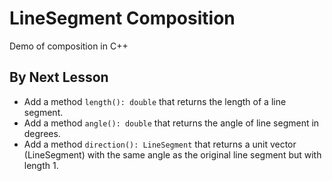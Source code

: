 # LineSegment Composition

Demo of composition in C++

## By Next Lesson

- Add a method `length(): double` that returns the length of a line segment.
- Add a method `angle(): double` that returns the angle of line segment in degrees.
- Add a method `direction(): LineSegment` that returns a unit vector (LineSegment) with the same angle as the original line segment but with length 1.